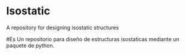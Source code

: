 # Isostatic
A repository for designing isostatic structures

#Es
Un repositorio para diseño de estructuras isostaticas mediante un paquete de python. 

